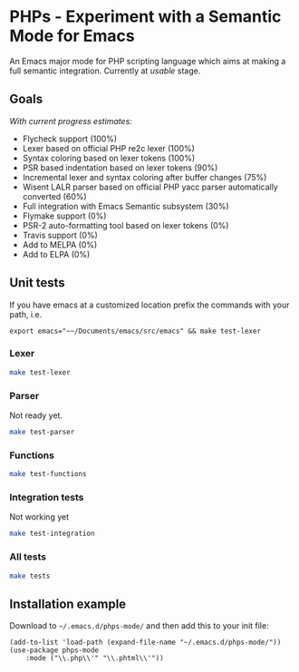 # PHPs - Experiment with a Semantic Mode for Emacs

An Emacs major mode for PHP scripting language which aims at making a full semantic integration. Currently at *usable* stage.

## Goals

*With current progress estimates:*

* Flycheck support (100%)
* Lexer based on official PHP re2c lexer (100%)
* Syntax coloring based on lexer tokens (100%)
* PSR based indentation based on lexer tokens (90%)
* Incremental lexer and syntax coloring after buffer changes (75%)
* Wisent LALR parser based on official PHP yacc parser automatically converted (60%)
* Full integration with Emacs Semantic subsystem (30%)
* Flymake support (0%)
* PSR-2 auto-formatting tool based on lexer tokens (0%)
* Travis support (0%)
* Add to MELPA (0%)
* Add to ELPA (0%)

## Unit tests

If you have emacs at a customized location prefix the commands with your path, i.e.

`export emacs="~~/Documents/emacs/src/emacs" && make test-lexer`

### Lexer

``` bash
make test-lexer
```

### Parser

Not ready yet.

``` bash
make test-parser
```

### Functions

``` bash
make test-functions
```

### Integration tests

Not working yet

``` bash
make test-integration
```

### All tests

``` bash
make tests
```

## Installation example

Download to `~/.emacs.d/phps-mode/` and then add this to your init file:

``` emacs-lisp
(add-to-list 'load-path (expand-file-name "~/.emacs.d/phps-mode/"))
(use-package phps-mode
    :mode ("\\.php\\'" "\\.phtml\\'"))
```

